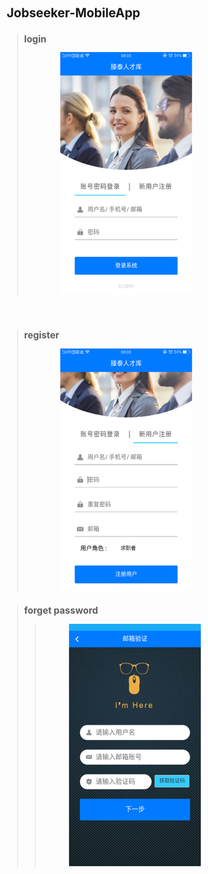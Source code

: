 # Jobseeker-MobileApp

> ## login
> <div align=center><img width="300" height="550" src="https://github.com/Jlp18/Jobseeker2-MobileApp/blob/master/screenCapture/Screenshot_2018-07-30-08-03-29-45.png"/></div>
 <br><br>

> ## register
> <div align=center><img width="300" height="550" src="https://github.com/Jlp18/Jobseeker2-MobileApp/blob/master/screenCapture/Screenshot_2018-07-30-08-03-38-29.png"/></div>



> ## forget password 
>> <div align=center><img width="300" height="550" src="https://github.com/Jlp18/Jobseeker2-MobileApp/blob/master/screenCapture/Screenshot_2018-07-30-08-10-51-39.png"/></div>